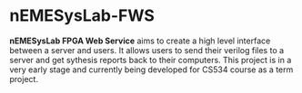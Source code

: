 # nEMESysLab-FWS

**nEMESysLab FPGA Web Service** aims to create a high level interface between a server and users. 
It allows users to send their verilog files to a server and get sythesis reports back to their computers. 
This project is in a very early stage and currently being developed for CS534 course as a term project.
